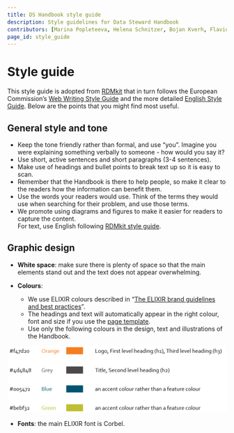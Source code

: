 ```yaml
---
title: DS Handbook style guide
description: Style guidelines for Data Steward Handbook
contributors: [Marina Popleteeva, Helena Schnitzer, Bojan Kverh, Flavio Licciulli, Carmen Reverté, Diana Pilvar]
page_id: style_guide
---  
```


# Style guide  

This style guide is adopted from [RDMkit](https://rdmkit.elixir-europe.org/style_guide) that in turn follows the European Commission’s [Web Writing Style Guide](https://wikis.ec.europa.eu/display/WEBGUIDE/02.+Web+writing+guidelines) and the more detailed [English Style Guide](https://commission.europa.eu/system/files/2023-01/styleguide_english_dgt_en.pdf). Below are the points that you might find most useful.  

## General style and tone    
  
- Keep the tone friendly rather than formal, and use “you”. Imagine you were explaining something verbally to someone - how would you say it?  
- Use short, active sentences and short paragraphs (3-4 sentences).
- Make use of headings and bullet points to break text up so it is easy to scan.    
- Remember that the Handbook is there to help people, so make it clear to the readers how the information can benefit them.  
- Use the words your readers would use. Think of the terms they would use when searching for their problem, and use those terms.  
- We promote using diagrams and figures to make it easier for readers to capture the content.  
For text, use English following [RDMkit style guide](https://rdmkit.elixir-europe.org/style_guide#text).

## Graphic design
- **White space**: make sure there is plenty of space so that the main elements stand out and the text does not appear overwhelming.

- **Colours**:  
  - We use ELIXIR colours described in “[The ELIXIR brand guidelines and best practices](https://drive.google.com/file/d/0B7btK9HAXhx1LVVCS3pBZVI1SjQ/view?resourcekey=0-KzdprazYmQ35mcod7NwS8w)”.  
  - The headings and text will automatically appear in the right colour, font and size  if you use the [page template](https://docs.google.com/document/d/1W8Q2dnsjb2KdubVHjqN6rTDC2Bc1vkJG4w9emtUSKdg).  
  - Use only the following colours in the design, text and illustrations of the Handbook.

![Colour scheme](color_scheme.png)  
  
  - **Fonts**: the main ELIXIR font is Corbel.  
